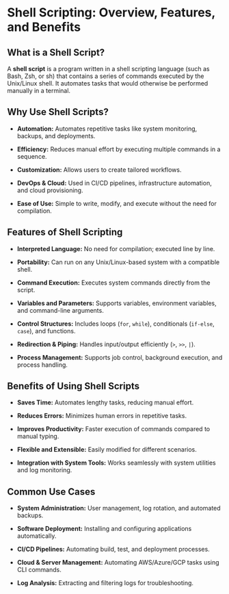 # Shell Scripting: Overview, Features, and Benefits  

## What is a Shell Script?  

A **shell script** is a program written in a shell scripting language (such as Bash, Zsh, or sh) that contains a series of commands executed by the Unix/Linux shell. It automates tasks that would otherwise be performed manually in a terminal.  

## Why Use Shell Scripts?

- **Automation:** Automates repetitive tasks like system monitoring, backups, and deployments.
  
- **Efficiency:** Reduces manual effort by executing multiple commands in a sequence.
    
- **Customization:** Allows users to create tailored workflows.
  
- **DevOps & Cloud:** Used in CI/CD pipelines, infrastructure automation, and cloud provisioning.
   
- **Ease of Use:** Simple to write, modify, and execute without the need for compilation.  

## Features of Shell Scripting  

- **Interpreted Language:** No need for compilation; executed line by line.
  
- **Portability:** Can run on any Unix/Linux-based system with a compatible shell.
   
- **Command Execution:** Executes system commands directly from the script.
  
- **Variables and Parameters:** Supports variables, environment variables, and command-line arguments.
  
- **Control Structures:** Includes loops (`for`, `while`), conditionals (`if-else`, `case`), and functions.
  
- **Redirection & Piping:** Handles input/output efficiently (`>`, `>>`, `|`).
   
- **Process Management:** Supports job control, background execution, and process handling.  

## Benefits of Using Shell Scripts  

- **Saves Time:** Automates lengthy tasks, reducing manual effort.
  
- **Reduces Errors:** Minimizes human errors in repetitive tasks.
  
- **Improves Productivity:** Faster execution of commands compared to manual typing.
  
- **Flexible and Extensible:** Easily modified for different scenarios.
  
- **Integration with System Tools:** Works seamlessly with system utilities and log monitoring.
   

## Common Use Cases 

- **System Administration:** User management, log rotation, and automated backups.
    
- **Software Deployment:** Installing and configuring applications automatically.
    
- **CI/CD Pipelines:** Automating build, test, and deployment processes.
  
- **Cloud & Server Management:** Automating AWS/Azure/GCP tasks using CLI commands.
   
- **Log Analysis:** Extracting and filtering logs for troubleshooting.  
